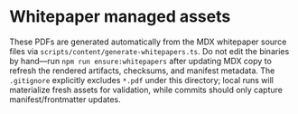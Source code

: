 # Whitepaper managed assets

These PDFs are generated automatically from the MDX whitepaper source files via
`scripts/content/generate-whitepapers.ts`. Do not edit the binaries by hand—run
`npm run ensure:whitepapers` after updating MDX copy to refresh the rendered
artifacts, checksums, and manifest metadata. The `.gitignore` explicitly excludes
`*.pdf` under this directory; local runs will materialize fresh assets for
validation, while commits should only capture manifest/frontmatter updates.
